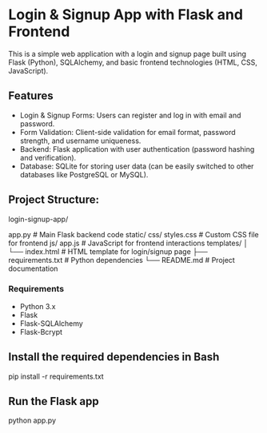 # Login & Signup App with Flask and Frontend

This is a simple web application with a login and signup page built using Flask (Python), SQLAlchemy, and basic frontend technologies (HTML, CSS, JavaScript).

## Features

- Login & Signup Forms: Users can register and log in with email and password.
- Form Validation: Client-side validation for email format, password strength, and username uniqueness.
- Backend: Flask application with user authentication (password hashing and verification).
- Database: SQLite for storing user data (can be easily switched to other databases like PostgreSQL or MySQL).


## Project Structure:
login-signup-app/

app.py                   # Main Flask backend code
 static/
     css/
       styles.css       # Custom CSS file for frontend
     js/
       app.js           # JavaScript for frontend interactions
 templates/
│   └── index.html           # HTML template for login/signup page
├── requirements.txt         # Python dependencies
└── README.md                # Project documentation

### Requirements

- Python 3.x
- Flask
- Flask-SQLAlchemy
- Flask-Bcrypt
  
## Install the required dependencies in Bash
pip install -r requirements.txt

## Run the Flask app
python app.py
